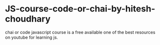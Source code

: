 # JS-course-code-or-chai-by-hitesh-choudhary
chai or code javascript course is a free available one of the best resources on youtube for learning js.
